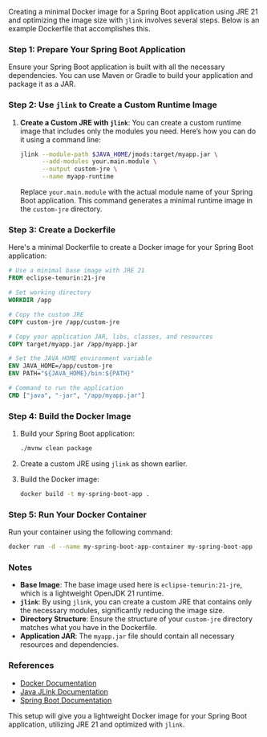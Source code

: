 Creating a minimal Docker image for a Spring Boot application using JRE 21 and optimizing the image size with `jlink` involves several steps. Below is an example Dockerfile that accomplishes this.

### Step 1: Prepare Your Spring Boot Application

Ensure your Spring Boot application is built with all the necessary dependencies. You can use Maven or Gradle to build your application and package it as a JAR.

### Step 2: Use `jlink` to Create a Custom Runtime Image

1. **Create a Custom JRE with `jlink`**:
   You can create a custom runtime image that includes only the modules you need. Here’s how you can do it using a command line:

   ```bash
   jlink --module-path $JAVA_HOME/jmods:target/myapp.jar \
         --add-modules your.main.module \
         --output custom-jre \
         --name myapp-runtime
   ```

   Replace `your.main.module` with the actual module name of your Spring Boot application. This command generates a minimal runtime image in the `custom-jre` directory.

### Step 3: Create a Dockerfile

Here's a minimal Dockerfile to create a Docker image for your Spring Boot application:

```dockerfile
# Use a minimal base image with JRE 21
FROM eclipse-temurin:21-jre

# Set working directory
WORKDIR /app

# Copy the custom JRE
COPY custom-jre /app/custom-jre

# Copy your application JAR, libs, classes, and resources
COPY target/myapp.jar /app/myapp.jar

# Set the JAVA_HOME environment variable
ENV JAVA_HOME=/app/custom-jre
ENV PATH="${JAVA_HOME}/bin:${PATH}"

# Command to run the application
CMD ["java", "-jar", "/app/myapp.jar"]
```

### Step 4: Build the Docker Image

1. Build your Spring Boot application:
   ```bash
   ./mvnw clean package
   ```

2. Create a custom JRE using `jlink` as shown earlier.

3. Build the Docker image:
   ```bash
   docker build -t my-spring-boot-app .
   ```

### Step 5: Run Your Docker Container

Run your container using the following command:

```bash
docker run -d --name my-spring-boot-app-container my-spring-boot-app
```

### Notes

- **Base Image**: The base image used here is `eclipse-temurin:21-jre`, which is a lightweight OpenJDK 21 runtime.
- **`jlink`**: By using `jlink`, you can create a custom JRE that contains only the necessary modules, significantly reducing the image size.
- **Directory Structure**: Ensure the structure of your `custom-jre` directory matches what you have in the Dockerfile.
- **Application JAR**: The `myapp.jar` file should contain all necessary resources and dependencies.

### References

- [Docker Documentation](https://docs.docker.com/)
- [Java JLink Documentation](https://openjdk.java.net/jeps/392)
- [Spring Boot Documentation](https://spring.io/projects/spring-boot)

This setup will give you a lightweight Docker image for your Spring Boot application, utilizing JRE 21 and optimized with `jlink`.

